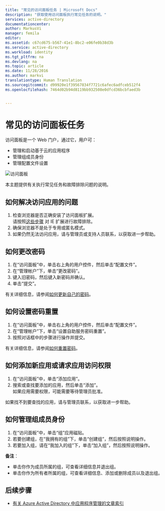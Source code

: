 ```yaml
---
title: "常见的访问面板任务 | Microsoft Docs"
description: "获取使用访问面板执行常见任务的说明。"
services: active-directory
documentationcenter: 
author: MarkusVi
manager: femila
editor: 
ms.assetid: c67cd675-b567-41e1-8bc2-e06fe0b38d3b
ms.service: active-directory
ms.workload: identity
ms.tgt_pltfrm: na
ms.devlang: na
ms.topic: article
ms.date: 11/28/2016
ms.author: markvi
translationtype: Human Translation
ms.sourcegitcommit: d99920e1f39567834f7721c6afec6adfceb512f4
ms.openlocfilehash: 7464d02b94d8119bb932508e0dfcd36bcbfaed3b


---
```

# <a name="common-access-panel-tasks"></a>常见的访问面板任务

访问面板是一个 Web 门户，通过它，用户可：

- 管理和启动基于云的应用程序
- 管理组成员身份
- 管理配置文件设置 

![访问面板][1] 

本主题提供有关执行常见任务和故障排除问题的说明。



## <a name="how-to-troubleshoot-accessing-an-app"></a>如何解决访问应用的问题

1.  检查浏览器是否正确安装了访问面板扩展。  
请按照[这些步骤](active-directory-saas-ie-troubleshooting.md) 对 IE 扩展进行故障排除。
2.  确保浏览器不是处于专用或匿名模式。
3.  如果仍然无法访问应用，请与管理员或支持人员联系，以获取进一步帮助。

## <a name="how-to-change-your-password"></a>如何更改密码

1.  在“访问面板”中，单击右上角的用户控件，然后单击“配置文件”。
2.  在“管理帐户”下，单击“更改密码”。
3.  键入旧密码，然后键入新密码并确认。
4.  单击“提交”。

有关详细信息，请参阅[如何更新自己的密码](active-directory-passwords-update-your-own-password.md)。


## <a name="how-to-setup-password-reset"></a>如何设置密码重置

1.  在“访问面板”中，单击右上角的用户控件，然后单击“配置文件”。
2.  在“管理帐户”下，单击“设置自助服务密码重置”。
3.  按照对话框中的步骤进行操作并提交。

有关详细信息，请参阅[如何重置密码](active-directory-passwords-update-your-own-password.md#how-to-reset-your-password)。


## <a name="how-to-add-new-apps-or-request-permission-to-app-access"></a>如何添加新应用或请求应用访问权限

1.  在“访问面板”中，单击“添加应用”。
2.  搜索或查找要添加的应用，然后单击“添加”。  
如果应用需要权限，可能需要等待管理员批准。

如果找不到要查找的应用，请与管理员联系，以获取进一步帮助。


## <a name="how-to-manage-your-group-memberships"></a>如何管理组成员身份

1. 在“访问面板”中，单击“组”应用磁贴。
2. 若要创建组，在“我拥有的组”下，单击“创建组”，然后按照说明操作。
3. 若要加入组，请在“我加入的组”下，单击“加入组”，然后按照说明操作。

**备注**：
  
- 单击你作为成员所属的组，可查看详细信息并退出组。
- 单击你作为所有者所属的组，可查看详细信息、添加或删除成员以及退出组。



## <a name="next-steps"></a>后续步骤
* [有关 Azure Active Directory 中应用程序管理的文章索引](active-directory-apps-index.md)

<!--Image references-->
[1]: ./media/active-directory-saas-access-panel-user-help/01.png



<!--HONumber=Nov16_HO5-->


